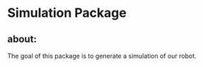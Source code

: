 # Simulation Package

## about:


The goal of this package is to generate  a simulation of our robot.


